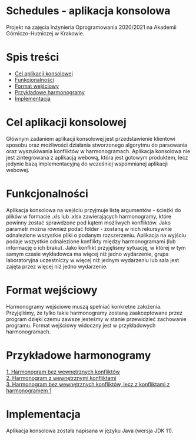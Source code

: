 # Schedules - aplikacja konsolowa
Projekt na zajęcia Inżynieria Oprogramowania 2020/2021 na Akademii Górniczo-Hutniczej w Krakowie.
# Spis treści
- [Cel aplikacji konsolowej](#cel-aplikacji-konsolowej)
- [Funkcjonalności](#funkcjonalności)
- [Format wejściowy](#format-wejściowy)
- [Przykładowe harmonogramy](#przykładowe-harmonogramy)
- [Implementacja](#implementacja)


# Cel aplikacji konsolowej
Głównym zadaniem aplikacji konsolowej jest przedstawienie klientowi sposobu oraz możliwości działania
stworzonego algorytmu do parsowania oraz wyszukiwania konfliktów w harmonogramach. Aplikacja konsolowa
nie jest zintegrowana z aplikacją webową, która jest gotowym produktem, lecz jedynie bazą implementacyjną
do wcześniej wspomnianej aplikacji webowej.
# Funkcjonalności
Aplikacja konsolowa na wejściu przyjmuje listę argumentów - ścieżki do plików w formacie .xls lub .xlsx 
zawierających harmonogramy, które powinny zostać sprawdzone pod kątem możliwych konfliktów. Jako parametr
można również podać folder - zostaną w nich rekursywnie odnalezione wszystkie pliki o podanym rozszerzeniu.
Aplikacja na wyjściu podaje wszystkie odnalezione konflikty między harmonogramami (lub informację o ich braku).
Jako konflikt przyjęliśmy sytuację, w której w tym samym czasie wykładowca ma więcej niż jedno wydarzenie,
grupa laboratoryjna uczestniczy w więcej niż jednym wydarzeniu lub sala jest zajęta przez więcej niż jedno wydarzenie.
# Format wejściowy
Harmonogramy wejściowe muszą spełniać konkretne założenia. Przyjęliśmy, że tylko takie harmonogramy zostaną 
zaakceptowane przez program dzięki czemu zawsze jesteśmy w stanie przewidzieć zachowanie programu. Format wejściowy
widoczny jest w przykładowych harmonogramach.
# Przykładowe harmonogramy
[1. Harmonogram bez wewnętrznych konfliktów](1_schedule_all_remote_no_conflicts.xlsx)  
[2. Harmonogram z wewnętrznymi konfliktami](5_schedule_all_university_with_multiple_conflicts.xlsx)  
[3. Harmonogram bez wewnętrznych konfliktów, lecz z konfliktami z harmonogramem 1](7_schedule_all_university_with_no_conflicts_with_1_but_with_6.xlsx)
# Implementacja
Aplikacja konsolowa została napisana w języku Java (wersja JDK 11).
